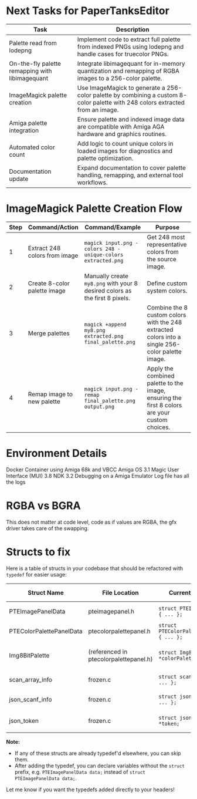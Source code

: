 # Next Tasks for PaperTanksEditor

| Task                                            | Description                                                                                                                    |
| ----------------------------------------------- | ------------------------------------------------------------------------------------------------------------------------------ |
| Palette read from lodepng                       | Implement code to extract full palette from indexed PNGs using lodepng and handle cases for truecolor PNGs.                    |
| On-the-fly palette remapping with libimagequant | Integrate libimagequant for in-memory quantization and remapping of RGBA images to a 256-color palette.                        |
| ImageMagick palette creation                    | Use ImageMagick to generate a 256-color palette by combining a custom 8-color palette with 248 colors extracted from an image. |
| Amiga palette integration                       | Ensure palette and indexed image data are compatible with Amiga AGA hardware and graphics routines.                            |
| Automated color count                           | Add logic to count unique colors in loaded images for diagnostics and palette optimization.                                    |
| Documentation update                            | Expand documentation to cover palette handling, remapping, and external tool workflows.                                        |

# ImageMagick Palette Creation Flow

| Step | Command/Action                | Command/Example                                                             | Purpose                                                                                          |
| ---- | ----------------------------- | --------------------------------------------------------------------------- | ------------------------------------------------------------------------------------------------ |
| 1    | Extract 248 colors from image | `magick input.png -colors 248 -unique-colors extracted.png`                 | Get 248 most representative colors from the source image.                                        |
| 2    | Create 8-color palette image  | Manually create `my8.png` with your 8 desired colors as the first 8 pixels. | Define custom system colors.                                                                     |
| 3    | Merge palettes                | `magick +append my8.png extracted.png final_palette.png`                    | Combine the 8 custom colors with the 248 extracted colors into a single 256-color palette image. |
| 4    | Remap image to new palette    | `magick input.png -remap final_palette.png output.png`                      | Apply the combined palette to the image, ensuring the first 8 colors are your custom choices.    |

# Environment Details

Docker Container using Amiga 68k and VBCC
Amiga OS 3.1
Magic User Interface (MUI) 3.8
NDK 3.2
Debugging on a Amiga Emulator
Log file has all the logs

# RGBA vs BGRA

This does not matter at code level, code as if values are RGBA, the gfx driver takes care of the swapping.

# Structs to fix

Here is a table of structs in your codebase that should be refactored with `typedef` for easier usage:

| Struct Name              | File Location                          | Current Definition                         | Suggested Typedef Example                                                  |
| ------------------------ | -------------------------------------- | ------------------------------------------ | -------------------------------------------------------------------------- |
| PTEImagePanelData        | pteimagepanel.h                        | `struct PTEImagePanelData { ... };`        | `typedef struct PTEImagePanelData PTEImagePanelData;`                      |
| PTEColorPalettePanelData | ptecolorpalettepanel.h                 | `struct PTEColorPalettePanelData { ... };` | `typedef struct PTEColorPalettePanelData PTEColorPalettePanelData;`        |
| Img8BitPalette           | (referenced in ptecolorpalettepanel.h) | `struct Img8BitPalette *colorPalette;`     | `typedef struct Img8BitPalette Img8BitPalette;` (if not already typedef'd) |
| scan_array_info          | frozen.c                               | `struct scan_array_info { ... };`          | `typedef struct scan_array_info scan_array_info;`                          |
| json_scanf_info          | frozen.c                               | `struct json_scanf_info { ... };`          | `typedef struct json_scanf_info json_scanf_info;`                          |
| json_token               | frozen.c                               | `struct json_token *token;`                | `typedef struct json_token json_token;` (if not already typedef'd)         |

**Note:**

- If any of these structs are already typedef'd elsewhere, you can skip them.
- After adding the typedef, you can declare variables without the `struct` prefix, e.g. `PTEImagePanelData data;` instead of `struct PTEImagePanelData data;`.

Let me know if you want the typedefs added directly to your headers!
